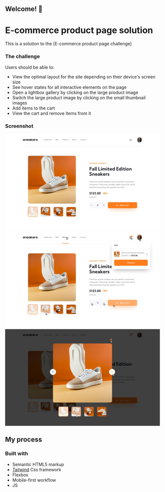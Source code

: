## Welcome!    👋

#  E-commerce product page solution

This is a solution to the [E-commerce product page challenge]


### The challenge

Users should be able to:

- View the optimal layout for the site depending on their device's screen size
- See hover states for all interactive elements on the page
- Open a lightbox gallery by clicking on the large product image
- Switch the large product image by clicking on the small thumbnail images
- Add items to the cart
- View the cart and remove items from it

### Screenshot

<img src='/design/desktop-design.jpg'>
<img src='/design/active-states-basket-filled.jpg'>
<img src='/design/active-states-lightbox.jpg'>


## My process

### Built with

- Semantic HTML5 markup
- [Tailwind](https://tailwindcss.com/) Css framework
- Flexbox
- Mobile-first workflow
- JS

